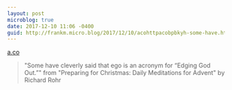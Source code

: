 ```yaml
---
layout: post
microblog: true
date: 2017-12-10 11:06 -0400
guid: http://frankm.micro.blog/2017/12/10/acohttpacobpbkyh-some-have.html
---
```

 [a.co](http://a.co/bpbKY6H)

> "Some have cleverly said that ego is an acronym for “Edging God Out.”" from "Preparing for Christmas: Daily Meditations for Advent" by Richard Rohr
